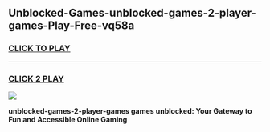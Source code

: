
## Unblocked-Games-unblocked-games-2-player-games-Play-Free-vq58a
<h3>
<a href="https://premium76.site?title=unblocked-games-2-player-games&ref=10A">CLICK TO PLAY</a></h3>
<hr>

<h3>
<a href="https://premium76.site?title=unblocked-games-2-player-games&ref=10A">CLICK 2 PLAY</a>
  
</h3>

<a href="https://premium76.site?title=unblocked-games-2-player-games&ref=10A"><img src="https://clearcache.store/games.png"></a>


**unblocked-games-2-player-games games unblocked: Your Gateway to Fun and Accessible Online Gaming**
